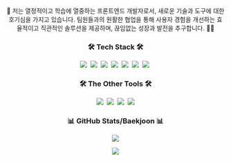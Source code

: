 
<!--
**ysjang0926/ysjang0926** is a ✨ _special_ ✨ repository because its `README.md` (this file) appears on your GitHub profile.

Here are some ideas to get you started:

- 🔭 I’m currently working on ...
- 🌱 I’m currently learning ...
- 👯 I’m looking to collaborate on ...
- 🤔 I’m looking for help with ...
- 💬 Ask me about ...
- 📫 How to reach me: ...
- 😄 Pronouns: ...
- ⚡ Fun fact: ...
-->

<p align="center">
🚀 저는 열정적이고 학습에 열중하는 프론트엔드 개발자로서, 새로운 기술과 도구에 대한 호기심을 가지고 있습니다. 팀원들과의 원활한 협업을 통해 사용자 경험을 개선하는 효율적이고 직관적인 솔루션을 제공하며, 끊임없는 성장과 발전을 추구합니다. 👩‍🚀
</p>

<h3 align="center">🛠 Tech Stack 🛠</h3>
<p align="center">
<img src="https://img.shields.io/badge/React-61DAFB?style=for-the-badge&logo=React&logoColor=white"/>&nbsp
<img src="https://img.shields.io/badge/Next.js-000000?style=for-the-badge&logo=Next.js&logoColor=white"/>&nbsp
<img src="https://img.shields.io/badge/Redux-764ABC?style=for-the-badge&logo=Redux&logoColor=white"/>&nbsp
<img src="https://img.shields.io/badge/reactquery-FF4154?style=for-the-badge&logo=reactquery&logoColor=white">&nbsp
<img src="https://img.shields.io/badge/tailwind_css-38B2AC?style=for-the-badge&logo=Tailwind-CSS&logoColor=white"/>&nbsp
<img src="https://img.shields.io/badge/JavaScript-F7DF1E?style=for-the-badge&logo=JavaScript&logoColor=white">&nbsp
<img src="https://img.shields.io/badge/Typescript-3178C6?style=for-the-badge&logo=Typescript&logoColor=white">&nbsp
	
</p>
<h3 align="center">🛠 The Other Tools 🛠</h3>
<p align="center">
<img src="https://img.shields.io/badge/Slack-4A154B?style=for-the-badge&logo=Slack&logoColor=white"/>&nbsp
<img src="https://img.shields.io/badge/Git-F05032?style=for-the-badge&logo=git&logoColor=white">&nbsp;
<img src="https://img.shields.io/badge/GitHub-181717?style=for-the-badge&logo=github&logoColor=white">&nbsp;
<img src="https://img.shields.io/badge/Figma-F24E1E?style=for-the-badge&logo=figma&logoColor=white">
</p>
<h3 align="center">📊 GitHub Stats/Baekjoon 📊 </h3>
<p align="center">
    <img src="https://github-readme-stats.vercel.app/api?username=choiminwoo98&theme=vue&show_icons=true"/>
</p>	
<p align="center">
	<img src="http://mazassumnida.wtf/api/v2/generate_badge?boj=chlalsdn">
</p>





</div>

